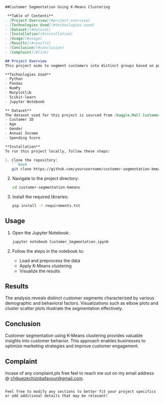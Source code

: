 
```markdown
##Customer Segmentation Using K-Means Clustering

 **Table of Contents**
- [Project Overview](#project-overview)
- [Technologies Used](#technologies-used)
- [Dataset](#dataset)
- [Installation](#installation)
- [Usage](#usage)
- [Results](#results)
- [Conclusion](#conclusion)
- [Complaint](#link)

## Project Overview
This project aims to segment customers into distinct groups based on purchasing behavior using K-Means clustering. By analyzing customer data, businesses can tailor marketing strategies, improve customer satisfaction, and enhance product offerings.

**Technologies Used**
- Python
- Pandas
- NumPy
- Matplotlib
- Scikit-learn
- Jupyter Notebook

** Dataset**
The dataset used for this project is sourced from [Kaggle,Mall Customers.csv]. It contains customer details including:
- Customer ID
- Age
- Gender
- Annual Income
- Spending Score

**Installation**
To run this project locally, follow these steps:

1. Clone the repository:
   ```bash
   git clone https://github.com/yourusername/customer-segmentation-kmeans.git
   ```
   
2. Navigate to the project directory:
   ```bash
   cd customer-segmentation-kmeans
   ```

3. Install the required libraries:
   ```bash
   pip install -r requirements.txt
   ```

## Usage
1. Open the Jupyter Notebook:
   ```bash
   jupyter notebook Customer_Segmentation.ipynb
   ```

2. Follow the steps in the notebook to:
   - Load and preprocess the data
   - Apply K-Means clustering
   - Visualize the results

## Results
The analysis reveals distinct customer segments characterized by various demographic and behavioral factors. Visualizations such as elbow plots and cluster scatter plots illustrate the segmentation effectively.

## Conclusion
Customer segmentation using K-Means clustering provides valuable insights into customer behavior. This approach enables businesses to optimize marketing strategies and improve customer engagement.

## Complaint
incase of any complaint,pls free feel to reach me out on my email address @ chibuezechizobafavour@gmail.com.
```

Feel free to modify any sections to better fit your project specifics or add additional details that may be relevant!
